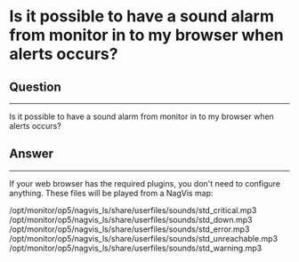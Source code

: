 # Is it possible to have a sound alarm from monitor in to my browser when alerts occurs?

## Question

* * * * *

Is it possible to have a sound alarm from monitor in to my browser when alerts occurs?

## Answer

* * * * *

If your web browser has the required plugins, you don't need to configure anything. These files will be played from a NagVis map:

/opt/monitor/op5/nagvis\_ls/share/userfiles/sounds/std\_critical.mp3
/opt/monitor/op5/nagvis\_ls/share/userfiles/sounds/std\_down.mp3
/opt/monitor/op5/nagvis\_ls/share/userfiles/sounds/std\_error.mp3
/opt/monitor/op5/nagvis\_ls/share/userfiles/sounds/std\_unreachable.mp3
/opt/monitor/op5/nagvis\_ls/share/userfiles/sounds/std\_warning.mp3

